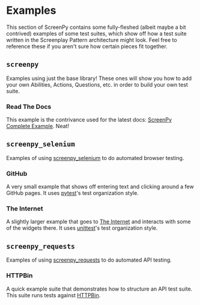 # Examples

This section of ScreenPy contains some fully-fleshed (albeit maybe a bit contrived) examples of some test suites, which show off how a test suite written in the Screenplay Pattern architecture might look. Feel free to reference these if you aren't sure how certain pieces fit together.

## `screenpy`

Examples using just the base library!
These ones will show you
how to add your own Abilities,
Actions,
Questions,
etc.
in order to build your own test suite.

### Read The Docs

This example is the contrivance used
for the latest docs: [ScreenPy Complete Example](https://screenpy-docs.readthedocs.io/en/latest/example.html).
Neat!
## `screenpy_selenium`

Examples of using
[screenpy_selenium](https://screenpy-selenium-docs.readthedocs.io/en/latest/)
to do automated browser testing.

### GitHub

A very small example that shows off entering text and clicking around a few GitHub pages. It uses [pytest](https://docs.pytest.org/en/latest/)'s test organization style.

### The Internet

A slightly larger example that goes to [The Internet](https://the-internet.herokuapp.com/) and interacts with some of the widgets there. It uses [unittest](https://docs.python.org/3/library/unittest.html)'s test organization style.

## `screenpy_requests`

Examples of using
[screenpy_requests](https://screenpy-requests-docs.readthedocs.io/en/latest/)
to do automated API testing.

### HTTPBin

A quick example suite
that demonstrates
how to structure an API test suite.
This suite runs tests against [HTTPBin](https://httpbin.org/).
